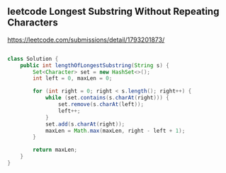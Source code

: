 ## leetcode Longest Substring Without Repeating Characters

https://leetcode.com/submissions/detail/1793201873/

```java

class Solution {
    public int lengthOfLongestSubstring(String s) {
        Set<Character> set = new HashSet<>();
        int left = 0, maxLen = 0;

        for (int right = 0; right < s.length(); right++) {
            while (set.contains(s.charAt(right))) {
                set.remove(s.charAt(left));
                left++;
            }
            set.add(s.charAt(right));
            maxLen = Math.max(maxLen, right - left + 1);
        }

        return maxLen;
    }
}
